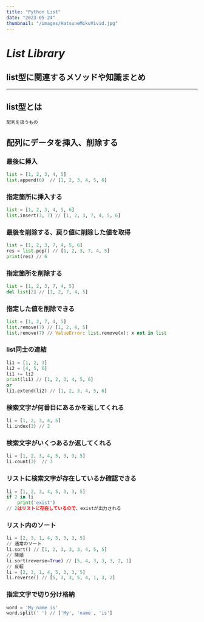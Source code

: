 ```yaml
---
title: "Python List"
date: "2023-05-24"
thumbnail: "/images/HatsuneMikuVivid.jpg"
---
```


# ***List Library***
## **list型に関連するメソッドや知識まとめ**
---
## list型とは
```
配列を扱うもの
```

## **配列にデータを挿入、削除する**

### **最後に挿入**
```python
list = [1, 2, 3, 4, 5]
list.append(6)  // [1, 2, 3, 4, 5, 6]
```

### **指定箇所に挿入する**
```python
list = [1, 2, 3, 4, 5, 6]
list.insert(3, 7) // [1, 2, 3, 7, 4, 5, 6]
```

### **最後を削除する、戻り値に削除した値を取得**
```python
list = [1, 2, 3, 7, 4, 5, 6]
res = list.pop() // [1, 2, 3, 7, 4, 5]
print(res) // 6
```

### **指定箇所を削除する**
```python
list = [1, 2, 3, 7, 4, 5]
del list[2] // [1, 2, 7, 4, 5]
```

### **指定した値を削除できる**
```python
list = [1, 2, 7, 4, 5]
list.remove(7) // [1, 2, 4, 5]
list.remove(7) // ValueError: list.remove(x): x not in list
```

### **list同士の連結**
```python
li1 = [1, 2, 3]
li2 = [4, 5, 6]
li1 += li2
print(li1) // [1, 2, 3, 4, 5, 6]
or
li1.extend(li2) // [1, 2, 3, 4, 5, 6]
```

### **検索文字が何番目にあるかを返してくれる**
```python
li = [1, 2, 3, 4, 5]
li.index(3) // 2
```

### **検索文字がいくつあるか返してくれる**
```python
li = [1, 2, 3, 4, 5, 3, 3, 5]
li.count(3)  // 3
```

### **リストに検索文字が存在しているか確認できる**
```python
li = [1, 2, 3, 4, 5, 3, 3, 5]
if 2 in li
    print('exist')
// 2はリストに存在しているので、existが出力される
```

### **リスト内のソート**
```python
li = [2, 3, 1, 4, 5, 3, 3, 5]
// 通常のソート
li.sort() // [1, 2, 3, 3, 3, 4, 5, 5]
// 降順
li.sort(reverse=True) // [5, 4, 3, 3, 3, 2, 1]
// 反転
li = [2, 3, 1, 4, 5, 3, 3, 5]
li.reverse() // [5, 3, 3, 5, 4, 1, 3, 2]
```

### **指定文字で切り分け格納**
```python
word = 'My name is'
word.split(' ') // ['My', 'name', 'is']
```
